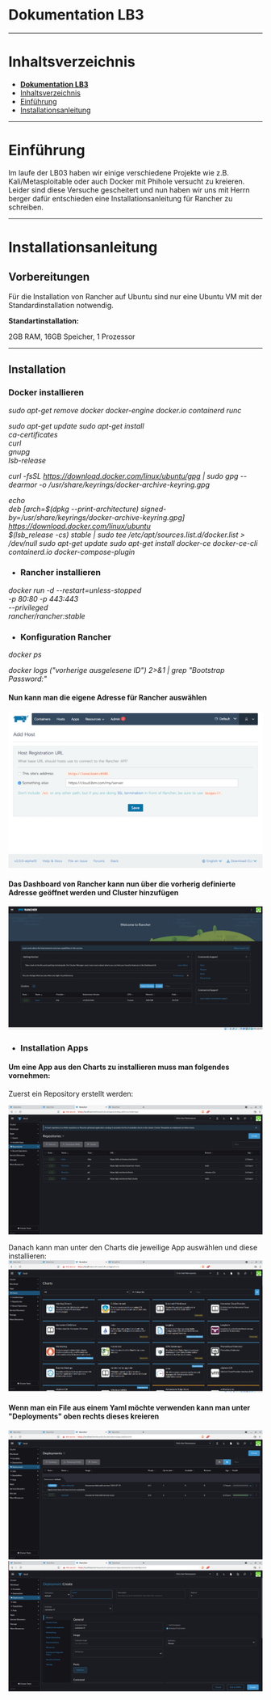 # **Dokumentation LB3**

---

# Inhaltsverzeichnis

- [**Dokumentation LB3**](#dokumentation-lb3)
- [Inhaltsverzeichnis](#inhaltsverzeichnis)
- [Einführung](#einführung)
- [Installationsanleitung](#Installationsanleitung)

---

# Einführung
Im laufe der LB03 haben wir einige verschiedene Projekte wie z.B. Kali/Metasploitable oder auch Docker mit Phihole versucht zu kreieren. Leider sind diese Versuche gescheitert und nun haben wir uns mit Herrn berger dafür entschieden eine Installationsanleitung für Rancher zu schreiben.

---  

# Installationsanleitung
<h2>Vorbereitungen</h2>

Für die Installation von Rancher auf Ubuntu sind nur eine Ubuntu VM mit der Standardinstallation notwendig.

<b>Standartinstallation: </b>

2GB RAM, 
16GB Speicher, 1 Prozessor

---
<h2>Installation</h2>
<h3>Docker installieren</h3>

<em>
sudo apt-get remove docker docker-engine docker.io containerd runc

sudo apt-get update
 sudo apt-get install \
    ca-certificates \
    curl \
    gnupg \
    lsb-release
	
curl -fsSL https://download.docker.com/linux/ubuntu/gpg | sudo gpg --dearmor -o /usr/share/keyrings/docker-archive-keyring.gpg

echo \
  deb [arch=$(dpkg --print-architecture) signed-by=/usr/share/keyrings/docker-archive-keyring.gpg] https://download.docker.com/linux/ubuntu \
  $(lsb_release -cs) stable | sudo tee /etc/apt/sources.list.d/docker.list > /dev/null
 sudo apt-get update
 sudo apt-get install docker-ce docker-ce-cli containerd.io docker-compose-plugin
 </em>

- <h3>Rancher installieren</h3>

<em>docker run -d --restart=unless-stopped \
-p 80:80 -p 443:443 \
--privileged \
rancher/rancher:stable
</em>

- <h3>Konfiguration Rancher</h3>

<em>docker ps</em> 

<em>docker logs ("vorherige ausgelesene ID") 2>&1 | grep "Bootstrap Password:"

</em> 

<h4>Nun kann man die eigene Adresse für Rancher auswählen</h4>

![image](https://github.com/RobinGantenbein/M300-Services/blob/main/lb3/images/add-host.png)

<h4>Das Dashboard von Rancher kann nun über die vorherig definierte Adresse geöffnet werden und Cluster hinzufügen</h4>

![image](https://github.com/RobinGantenbein/M300-Services/blob/main/lb3/images/clusterview.png)

- <h3>Installation Apps</h3>
<h4>Um eine App aus den Charts zu installieren muss man folgendes vornehmen:</h4>

Zuerst ein Repository erstellt werden: 

![Image](https://github.com/RobinGantenbein/M300-Services/blob/main/lb3/images/repository.png)

Danach kann man unter den Charts die jeweilige App auswählen und diese installieren:
![Image](https://github.com/RobinGantenbein/M300-Services/blob/main/lb3/images/charts.png)

<h4>Wenn man ein File aus einem Yaml möchte verwenden kann man unter "Deployments" oben rechts dieses kreieren</h4>

![Image](https://github.com/RobinGantenbein/M300-Services/blob/main/lb3/images/deployments.png)
![Image](https://github.com/RobinGantenbein/M300-Services/blob/main/lb3/images/deployment%20create.png)

